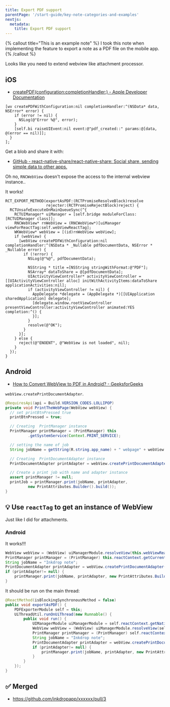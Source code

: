 ```yaml
---
title: Export PDF support
parentPage: '/start-guide/key-note-categories-and-examples'
nextjs:
  metadata:
    title: Export PDF support
---
```


{% callout title="This is an example note" %}
I took this note when implementing the feature to export a note as a PDF file on the mobile app.
{% /callout %}

Looks like you need to extend webview like attachment processor.

## iOS

- [createPDF(configuration:completionHandler:) - Apple Developer Documentation](https://developer.apple.com/documentation/webkit/wkwebview/3650490-createpdf)

```objc
[wv createPDFWithConfiguration:nil completionHandler:^(NSData* data, NSError* error) {
    if (error != nil) {
      NSLog(@"Error %@", error);
    }
    [self.bi raiseUIEvent:nil event:@"pdf_created::" params:@[data, @(error == nil)]];
  }
];
```

Get a blob and share it with:

- [GitHub - react-native-share/react-native-share: Social share, sending simple data to other apps.](https://github.com/react-native-share/react-native-share)

Oh no, `RNCWebView` doesn't expose the access to the internal webview instance..

It works!

```objc
RCT_EXPORT_METHOD(exportAsPDF:(RCTPromiseResolveBlock)resolve
                  rejecter:(RCTPromiseRejectBlock)reject) {
  RCTUnsafeExecuteOnMainQueueSync(^{
    RCTUIManager* uiManager = [self.bridge moduleForClass:[RCTUIManager class]];
    RNCWebView* rnWebView = (RNCWebView*)[uiManager viewForReactTag:self.webViewReactTag];
    WKWebView* webView = [(id)rnWebView webView];
    if (webView) {
      [webView createPDFWithConfiguration:nil completionHandler:^(NSData * _Nullable pdfDocumentData, NSError * _Nullable error) {
        if (!error) {
          NSLog(@"%@", pdfDocumentData);

          NSString * title =[NSString stringWithFormat:@"PDF"];
          NSArray* dataToShare = @[pdfDocumentData];
          UIActivityViewController* activityViewController = [[UIActivityViewController alloc] initWithActivityItems:dataToShare applicationActivities:nil];
          if (activityViewController != nil) {
            AppDelegate *delegate = (AppDelegate *)[[UIApplication sharedApplication] delegate];
            [delegate.window.rootViewController presentViewController:activityViewController animated:YES completion:^() {
            }];
          }
          resolve(@"OK");
        }
      }];
    } else {
      reject(@"ENOENT", @"WebView is not loaded", nil);
    }
  });
}
```

## Android

- [How to Convert WebView to PDF in Android? - GeeksforGeeks](https://www.geeksforgeeks.org/how-to-convert-webview-to-pdf-in-android/)

`webView.createPrintDocumentAdapter`.

```java
@RequiresApi(api = Build.VERSION_CODES.LOLLIPOP)
private void PrintTheWebPage(WebView webView) {
  // set printBtnPressed true
  printBtnPressed = true;

  // Creating  PrintManager instance
  PrintManager printManager = (PrintManager) this
          .getSystemService(Context.PRINT_SERVICE);

  // setting the name of job
  String jobName = getString(R.string.app_name) + " webpage" + webView.getUrl();

  // Creating  PrintDocumentAdapter instance
  PrintDocumentAdapter printAdapter = webView.createPrintDocumentAdapter(jobName);

  // Create a print job with name and adapter instance
  assert printManager != null;
  printJob = printManager.print(jobName, printAdapter,
          new PrintAttributes.Builder().build());
}
```

## 💡 Use `reactTag` to get an instance of WebView

Just like I did for attachments.

### Android

It works!!!

```java
WebView webView = (WebView) uiManagerModule.resolveView(this.webViewReactTag);
PrintManager printManager = (PrintManager) this.reactContext.getCurrentActivity().getSystemService(Context.PRINT_SERVICE);
String jobName = "Inkdrop note";
PrintDocumentAdapter printAdapter = webView.createPrintDocumentAdapter(jobName);
if (printAdapter!= null) {
    printManager.print(jobName, printAdapter, new PrintAttributes.Builder().build());
}
```

It should be run on the main thread:

```java
@ReactMethod(isBlockingSynchronousMethod = false)
public void exportAsPDF() {
    PDFExporterModule self = this;
    UiThreadUtil.runOnUiThread(new Runnable() {
        public void run() {
            UIManagerModule uiManagerModule = self.reactContext.getNativeModule(UIManagerModule.class);
            WebView webView = (WebView) uiManagerModule.resolveView(self.webViewReactTag);
            PrintManager printManager = (PrintManager) self.reactContext.getCurrentActivity().getSystemService(Context.PRINT_SERVICE);
            String jobName = "Inkdrop note";
            PrintDocumentAdapter printAdapter = webView.createPrintDocumentAdapter(jobName);
            if (printAdapter!= null) {
                printManager.print(jobName, printAdapter, new PrintAttributes.Builder().build());
            }
        }
    });
}
```

## ✅ Merged

- https://github.com/inkdropapp/xxxxxx/pull/3
